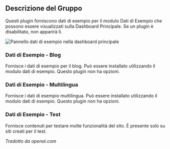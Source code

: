<!-- Filename: Chunk4x:Extensions_Plugin_Manager_Edit_Sample_Data_Group / Display title: Gruppo di Dati di Esempio -->

## Descrizione del Gruppo

Questi plugin forniscono dati di esempio per il modulo Dati di Esempio che possono essere visualizzati sulla Dashboard Principale. Se un plugin è disabilitato, non apparirà lì.

![Pannello dati di esempio nella dashboard principale](../../../en/images/plugins/plugin-group-sample-data.png)

### Dati di Esempio - Blog

Fornisce i dati di esempio per il blog. Può essere installato utilizzando il modulo dati di esempio. Questo plugin non ha opzioni.

### Dati di Esempio - Multilingua

Fornisce i dati di esempio multilingua. Può essere installato utilizzando il modulo dati di esempio. Questo plugin non ha opzioni.

### Dati di Esempio - Test

Fornisce contenuti per testare molte funzionalità del sito. È presente solo su siti
creati per il test.
  
*Tradotto da openai.com*

